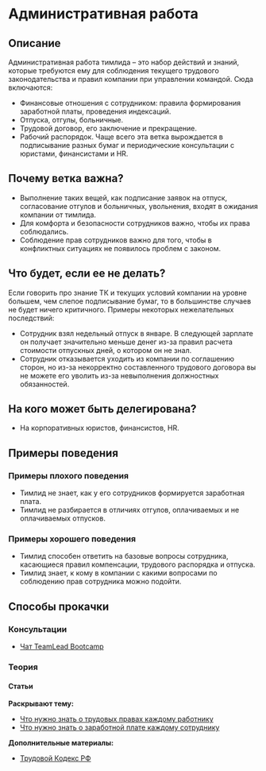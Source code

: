 # Административная работа
## Описание
Административная работа тимлида – это набор действий и знаний, которые требуются ему для соблюдения текущего трудового законодательства и правил компании при управлении командой. Сюда включаются:
- Финансовые отношения с сотрудником: правила формирования заработной платы, проведения индексаций.
- Отпуска, отгулы, больничные.
- Трудовой договор, его заключение и прекращение.
- Рабочий распорядок.
Чаще всего эта ветка вырождается в подписывание разных бумаг и периодические консультации с юристами, финансистами и HR.

## Почему ветка важна?
- Выполнение таких вещей, как подписание заявок на отпуск, согласование отгулов и больничных, увольнения, входят в ожидания компании от тимлида.
- Для комфорта и безопасности сотрудников важно, чтобы их права соблюдались.
- Соблюдение прав сотрудников важно для того, чтобы в конфликтных ситуациях не появилось проблем с законом.

## Что будет, если ее не делать?
Если говорить про знание ТК и текущих условий компании на уровне большем, чем слепое подписывание бумаг, то в большинстве случаев не будет ничего критичного. Примеры некоторых нежелательных последствий:
- Сотрудник взял недельный отпуск в январе. В следующей зарплате он получает значительно меньше денег из-за правил расчета стоимости отпускных дней, о котором он не знал.
- Сотрудник отказывается уходить из компании по соглашению сторон, но из-за некорректно составленного трудового договора вы не можете его уволить из-за невыполнения должностных обязанностей.

## На кого может быть делегирована?
- На корпоративных юристов, финансистов, HR.

## Примеры поведения
### Примеры плохого поведения
- Тимлид не знает, как у его сотрудников формируется заработная плата.
- Тимлид не разбирается в отличиях отгулов, оплачиваемых и не оплачиваемых отпусков.

### Примеры хорошего поведения
- Тимлид способен ответить на базовые вопросы сотрудника, касающиеся правил компенсации, трудового распорядка и отпуска.
- Тимлид знает, к кому в компании с какими вопросами по соблюдению прав сотрудника можно подойти.

## Способы прокачки
### Консультации
- [Чат TeamLead Bootcamp](https://t.me/teamlead_bootcamp)

### Теория
#### Статьи
**Раскрывают тему:**
- [Что нужно знать о трудовых правах каждому работнику](https://habr.com/ru/post/284848/)
- [Что нужно знать о заработной плате каждому сотруднику](https://habr.com/ru/post/284854/)

**Дополнительные материалы:**
- [Трудовой Кодекс РФ](http://www.consultant.ru/document/cons_doc_LAW_34683/)
